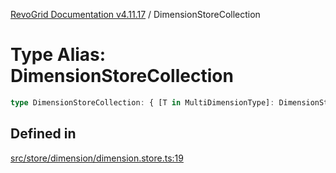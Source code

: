 [RevoGrid Documentation v4.11.17](README.md) / DimensionStoreCollection

# Type Alias: DimensionStoreCollection

```ts
type DimensionStoreCollection: { [T in MultiDimensionType]: DimensionStore };
```

## Defined in

[src/store/dimension/dimension.store.ts:19](https://github.com/revolist/revogrid/blob/0844b37dbe4827c0b3ffa78b88f276b83e0fed00/src/store/dimension/dimension.store.ts#L19)
